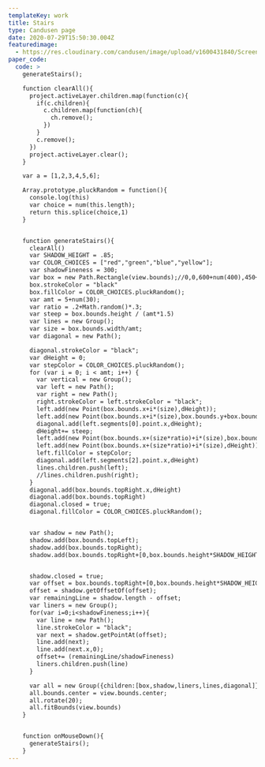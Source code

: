 ```yaml
---
templateKey: work
title: Stairs
type: Candusen page
date: 2020-07-29T15:50:30.004Z
featuredimage:
  - https://res.cloudinary.com/candusen/image/upload/v1600431840/Screen_Shot_2020-09-17_at_6.53.13_PM_fu7afk.png
paper_code:
  code: >
    generateStairs();

    function clearAll(){
      project.activeLayer.children.map(function(c){
        if(c.children){
          c.children.map(function(ch){
            ch.remove();
          })
        }
        c.remove();
      })
      project.activeLayer.clear();
    }

    var a = [1,2,3,4,5,6];

    Array.prototype.pluckRandom = function(){
      console.log(this)
      var choice = num(this.length);
      return this.splice(choice,1)
    }


    function generateStairs(){
      clearAll()
      var SHADOW_HEIGHT = .85;
      var COLOR_CHOICES = ["red","green","blue","yellow"];
      var shadowFineness = 300;
      var box = new Path.Rectangle(view.bounds);//0,0,600+num(400),450+num(400));
      box.strokeColor = "black"
      box.fillColor = COLOR_CHOICES.pluckRandom();
      var amt = 5+num(30);
      var ratio = .2+Math.random()*.3;
      var steep = box.bounds.height / (amt*1.5)
      var lines = new Group();
      var size = box.bounds.width/amt;
      var diagonal = new Path();

      diagonal.strokeColor = "black";
      var dHeight = 0;
      var stepColor = COLOR_CHOICES.pluckRandom();
      for (var i = 0; i < amt; i++) {
        var vertical = new Group();
        var left = new Path();
        var right = new Path();
        right.strokeColor = left.strokeColor = "black";
        left.add(new Point(box.bounds.x+i*(size),dHeight));
        left.add(new Point(box.bounds.x+i*(size),box.bounds.y+box.bounds.height));
        diagonal.add(left.segments[0].point.x,dHeight);
        dHeight+= steep;
        left.add(new Point(box.bounds.x+(size*ratio)+i*(size),box.bounds.y+box.bounds.height));
        left.add(new Point(box.bounds.x+(size*ratio)+i*(size),dHeight));
        left.fillColor = stepColor;
        diagonal.add(left.segments[2].point.x,dHeight)
        lines.children.push(left);
        //lines.children.push(right);
      }
      diagonal.add(box.bounds.topRight.x,dHeight)
      diagonal.add(box.bounds.topRight)
      diagonal.closed = true;
      diagonal.fillColor = COLOR_CHOICES.pluckRandom();


      var shadow = new Path();
      shadow.add(box.bounds.topLeft);
      shadow.add(box.bounds.topRight);
      shadow.add(box.bounds.topRight+[0,box.bounds.height*SHADOW_HEIGHT]);


      shadow.closed = true;
      var offset = box.bounds.topRight+[0,box.bounds.height*SHADOW_HEIGHT];
      offset = shadow.getOffsetOf(offset);
      var remainingLine = shadow.length - offset;
      var liners = new Group();
      for(var i=0;i<shadowFineness;i++){
        var line = new Path();
        line.strokeColor = "black";
        var next = shadow.getPointAt(offset);
        line.add(next);
        line.add(next.x,0);
        offset+= (remainingLine/shadowFineness)
        liners.children.push(line)
      }

      var all = new Group({children:[box,shadow,liners,lines,diagonal]});
      all.bounds.center = view.bounds.center;
      all.rotate(20);
      all.fitBounds(view.bounds)
    }


    function onMouseDown(){
      generateStairs();
    }
---
```

